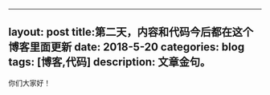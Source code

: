 
---
layout: post
title:第二天，内容和代码今后都在这个博客里面更新
date: 2018-5-20
categories: blog
tags: [博客,代码]
description: 文章金句。
---
你们大家好！
